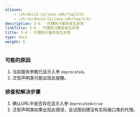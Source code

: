 ```yaml
---
aliases:
    - /zh/docs3-v2/java-sdk/faq/3/6/
    - /zh-cn/docs3-v2/java-sdk/faq/3/6/
description: 3-6 - 代理执行服务发生异常
linkTitle: 3-6 - 代理执行服务发生异常
title: 3-6 - 代理执行服务发生异常
type: docs
weight: 6
---
```







### 可能的原因

1. 当前服务参数已显示入参 `deprecated`。
2. 泛型声明类可能出现此提醒。

### 排查和解决步骤

1. 确认URL中是否存在显示入参 `deprecated=true`
2. 泛型声明类如果出现此错误，会试图创建没有实际接口类的代理。